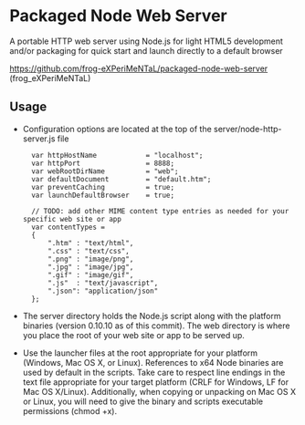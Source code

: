 Packaged Node Web Server
====================

A portable HTTP web server using Node.js for light HTML5 development and/or packaging for quick start and launch directly to a default browser

https://github.com/frog-eXPeriMeNTaL/packaged-node-web-server (frog_eXPeriMeNTaL)


Usage
--------------------

- Configuration options are located at the top of the server/node-http-server.js file

        var httpHostName            = "localhost";
        var httpPort                = 8888;
        var webRootDirName          = "web";
        var defaultDocument         = "default.htm";
        var preventCaching          = true;
        var launchDefaultBrowser    = true;

        // TODO: add other MIME content type entries as needed for your specific web site or app
        var contentTypes = 
        {
            ".htm" : "text/html",
            ".css" : "text/css",
            ".png" : "image/png",
            ".jpg" : "image/jpg",
            ".gif" : "image/gif",
            ".js"  : "text/javascript",
            ".json": "application/json"
        };

- The server directory holds the Node.js script along with the platform binaries (version 0.10.10 as of this commit). The web directory is where you place the root of your web site or app to be served up.

- Use the launcher files at the root appropriate for your platform (Windows, Mac OS X, or Linux). References to x64 Node binaries are used by default in the scripts. Take care to respect line endings in the text file appropriate for your target platform (CRLF for Windows, LF for Mac OS X/Linux). Additionally, when copying or unpacking on Mac OS X or Linux, you will need to give the binary and scripts executable permissions (chmod +x).
